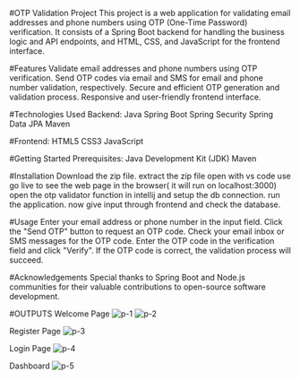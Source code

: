 #OTP Validation Project
This project is a web application for validating email addresses and phone numbers using OTP (One-Time Password) verification. It consists of a Spring Boot backend for handling the business logic and API endpoints, and HTML, CSS, and JavaScript for the frontend interface.

#Features
Validate email addresses and phone numbers using OTP verification.
Send OTP codes via email and SMS for email and phone number validation, respectively.
Secure and efficient OTP generation and validation process.
Responsive and user-friendly frontend interface.


#Technologies Used Backend:
Java
Spring Boot
Spring Security
Spring Data JPA
Maven

#Frontend:
HTML5
CSS3
JavaScript

#Getting Started Prerequisites:
Java Development Kit (JDK)
Maven

#Installation
Download the zip file.
extract the zip file
open with vs code
use go live to see the web page in the browser( it will run on localhost:3000)
open the otp validator function in intellij and setup the db connection.
run the application.
now give input through frontend and check the database.

#Usage
Enter your email address or phone number in the input field.
Click the "Send OTP" button to request an OTP code.
Check your email inbox or SMS messages for the OTP code.
Enter the OTP code in the verification field and click "Verify".
If the OTP code is correct, the validation process will succeed.

#Acknowledgements
Special thanks to Spring Boot and Node.js communities for their valuable contributions to open-source software development.

#OUTPUTS
Welcome Page
![p-1](https://github.com/ManishGupta03/OTP-VALIDATION-GUI/assets/117648576/b2cf0742-06cc-4fda-9dfc-f2f0bb073ae7)
![p-2](https://github.com/ManishGupta03/OTP-VALIDATION-GUI/assets/117648576/63c90003-1062-4b46-b613-216f3c81ac28)

Register Page
![p-3](https://github.com/ManishGupta03/OTP-VALIDATION-GUI/assets/117648576/d3a86b97-0a29-43d7-b251-2bf171823fd6)

Login Page
![p-4](https://github.com/ManishGupta03/OTP-VALIDATION-GUI/assets/117648576/a21082e5-5275-44c3-8557-18d716a3d892)

Dashboard
![p-5](https://github.com/ManishGupta03/OTP-VALIDATION-GUI/assets/117648576/1878e38a-c5b2-4b60-98d6-9c7c18566e3d)





